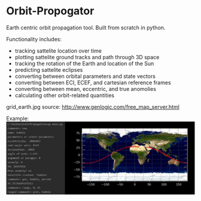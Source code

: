 # Orbit-Propogator
Earth centric orbit propagation tool. Built from scratch in python.

Functionality includes:
 - tracking sattelite location over time
 - plotting sattelite ground tracks and path through 3D space
 - tracking the rotation of the Earth and location of the Sun
 - predicting sattelite eclipses
 - converting between orbital parameters and state vectors
 - converting between ECI, ECEF, and cartesian reference frames
 - converting between mean, eccentric, and true anomolies
 - calculating other orbit-related quantities

grid_earth.jpg source: http://www.genlogic.com/free_map_server.html


Example:
![Example of terminal commands and groundtrack plot.](https://github.com/aklein4/Orbit-Propogator/blob/main/Example%20Images/sat_groundtrack_example.jpg)
